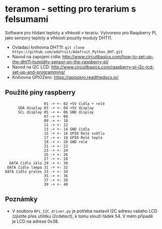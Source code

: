 # teramon - setting pro terarium s felsumami

Software pro hlidani teploty a vlhkosti v terariu. Vytvoreno pro Raspberry PI, jako senzory teploty a vlhkosti pouzity moduly DHT11.

* Ovladaci knihovna DHT11: `git clone https://github.com/adafruit/Adafruit_Python_DHT.git`
* Navod na zapojeni cidla: http://www.circuitbasics.com/how-to-set-up-the-dht11-humidity-sensor-on-the-raspberry-pi/
* Navod na I2C LCD: http://www.circuitbasics.com/raspberry-pi-i2c-lcd-set-up-and-programming/
* Knihovna GPIOZero: https://gpiozero.readthedocs.io/

## Použité piny raspberry

```
                  01 -+ +- 02 +5V čidla + relé
      SDA display 03 -+ +- 04 +5V display
      SCL display 05 -+ +- 06 GND display
                  07 -+ +- 08
                  09 -+ +- 10
                  11 -+ +- 12
                  13 -+ +- 14 GND čidla
                  15 -+ +- 16 GPIO Relé světlo
                  17 -+ +- 18 GPIO Relé teplo
                  19 -+ +- 20 GND relé
                  21 -+ +- 22
                  23 -+ +- 24
                  25 -+ +- 26
                  27 -+ +- 28
  DATA čidlo sklo 29 -+ +- 30
 DATA čidlo lampa 31 -+ +- 32
DATA čidlo prales 33 -+ +- 34
                  35 -+ +- 36
                  37 -+ +- 38
                  39 -+ +- 40
```

## Poznámky

* V souboru `RPi_I2C_driver.py` je potřeba nastavit I2C adresu vašeho LCD (zjistíte přes utilitku i2cdetect), k tomu slouží řádek 54. V mém případě je LCD na adrese 0x38.